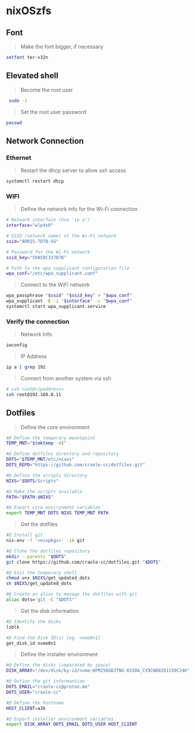 # nixOSzfs

## Font

> Make the font bigger, if necessary

```sh
setfont ter-v32n
```

## Elevated shell

> Become the root user

```sh
 sudo -i
```

> Set the root user password

```sh
passwd
```

## Network Connection

### Ethernet

> Restart the dhcp server to allow ssh access

  ```sh
  systemctl restart dhcp
  ```

### WIFI

> Define the network info for the Wi-Fi connection

  ```sh
  # Network interface (Use 'ip a')
  interface="wlp4s0"

  # SSID (network name) of the Wi-Fi network
  ssid="ARRIS-7D7B-5G"

  # Password for the Wi-Fi network
  ssid_key="50A5DC337D7B"

  # Path to the wpa_supplicant configuration file
  wpa_conf="/etc/wpa_supplicant.conf"
  ```

> Connect to the WiFi network

  ```sh
  wpa_passphrase "$ssid" "$ssid_key" > "$wpa_conf"
  wpa_supplicant -B -i "$interface" -c "$wpa_conf"
  systemctl start wpa_supplicant.service
  ```

### Verify the connection

  > Network Info

  ```sh
  iwconfig
  ```

  > IP Address

  ```sh
  ip a | grep 192
  ```

> Connect from another system via ssh

```sh
# ssh root@<ipaddress>
ssh root@192.168.0.11
```

## Dotfiles

> Define the core environment

  ```sh
  #@ Define the temporary mountpoint
  TEMP_MNT="$(mktemp -d)"

  #@ Define dotfiles directory and repository
  DOTS="$TEMP_MNT/etc/nixos"
  DOTS_REPO="https://github.com/craole-cc/dotfiles.git"

  #@ Define the scripts directory
  NIXS="$DOTS/Scripts"

  #@ Make the scripts available
  PATH="$PATH:$NIXS"

  #@ Export core environment variables
  export TEMP_MNT DOTS NIXS TEMP_MNT PATH
  ```

> Get the dotfiles

```sh
#@ Install git
nix-env -f '<nixpkgs>' -iA git

#@ Clone the dotfiles repository
mkdir --parents "$DOTS"
git clone https://github.com/craole-cc/dotfiles.git "$DOTS"

#@ Exit the temporary shell
chmod u+x $NIXS/get_updated_dots
sh $NIXS/get_updated_dots

#@ Create an alias to manage the dotfiles with git
alias dots='git -C "$DOTS"'
```

> Get the disk information

```sh
#@ Identify the disks
lsblk

#@ Find the Disk ID(s) [eg. nvme0n1]
get_disk_id nvme0n1
```

> Define the installer environment

```sh
#@ Define the disks (separated by space)
DISK_ARRAY="/dev/disk/by-id/nvme-HFM256GDJTNG-8310A_CY9CN00281150CJ46"

#@ Define the git informantion
DOTS_EMAIL="craole-cc@proton.me"
DOTS_USER="craole-cc"

#@ Define the hostname
HOST_CLIENT=a3k

#@ Export installer environment variables
export DISK_ARRAY DOTS_EMAIL DOTS_USER HOST_CLIENT
```
